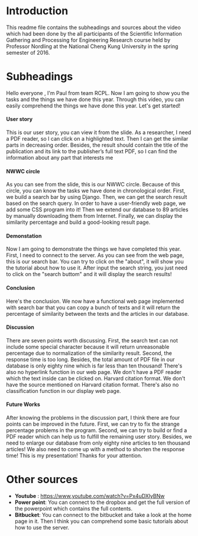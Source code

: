 ﻿# Introduction
This readme file contains the subheadings and sources about the video which had been done by the all participants of the Scientific Information Gathering and Processing for Engineering Research course held by Professor Nordling at the National Cheng Kung University in the spring semester of 2016.


# Subheadings
Hello everyone , I'm Paul from team RCPL. Now I am going to show you the tasks and the things we have done this year. Through this video, you can easily comprehend the things we have done this year. Let's get started!

#### User story
This is our user story, you can view it from the slide. As a researcher, I need a PDF reader, so I can click on a highlighted text. Then I can get the similar parts in decreasing order. Besides, the result should contain the title of the publication and its link to the publisher’s full text PDF, so I can find the information about any part that interests me

#### NWWC circle
As you can see from the slide, this is our NWWC circle. Because of this circle, you can know the tasks we have done in chronological order. First, we build a search bar by using Django. Then, we can get the search result based on the search query. In order to have a user-friendly web page, we add some CSS program into it! Then we extend our database to 89 articles by manually downloading them from Internet. Finally, we can display the similarity percentage and build a good-looking result page.

#### Demonstation
Now I am going to demonstrate the things we have completed this year. First, I need to connect to the server. As you can see from the web page, this is our search bar. You can try to click on the "about", it will show you the tutorial about how to use it. After input the search string, you just need to click on the "search buttom" and it will display the search results!

#### Conclusion
Here's the conclusion. We now have a functional web page implemented with search bar that you can copy a bunch of texts and it will return the percentage of similarity between the texts and the articles in our database.

#### Discussion
There are seven points worth discussing. First, the search text can not include some special character because it will return unreasonable percentage due to normalization of the similarity result. Second, the response time is too long. Besides, the total amount of PDF file in our database is only eighty nine which is far less than ten thousand! There's also no hyperlink function in our web page. We don't have a PDF reader which the text inside can be clicked on. Harvard citation format. We don't have the source mentioned on Harvard citation format. There's also no classification function in our display web page.

#### Future Works
After knowing the problems in the discussion part, I think there are four points can be improved in the future. First, we can try to fix the strange percentage problems in the program. Second, we can try to build or find a PDF reader which can help us to fulfill the remaining user story. Besides, we need to enlarge our database from only eighty nine articles to ten thousand articles! We also need to come up with a method to shorten the response time! This is my presentation! Thanks for your attention. 


# Other sources
- __Youtube__ : https://www.youtube.com/watch?v=Px4uDXlyBNw
- __Power point__: You can connect to the dropbox and get the full version of the powerpoint which contains the full contents.
- __Bitbucket__: You can connect to the bitbucket and take a look at the home page in it. Then I think you can comprehend some basic tutorials about how to use the server.